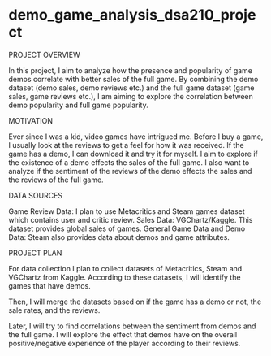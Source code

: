 # demo_game_analysis_dsa210_project

PROJECT OVERVIEW

In this project, I aim to analyze how the presence and popularity of game demos correlate with better sales of the full game. By combining the demo dataset (demo sales, demo reviews etc.) and the full game dataset (game sales, game reviews etc.), I am aiming to explore the correlation between demo popularity and full game popularity.

MOTIVATION

Ever since I was a kid, video games have intrigued me. Before I buy a game, I usually look at the reviews to get a feel for how it was received. If the game has a demo, I can download it and try it for myself. I aim to explore if the existence of a demo effects the sales of the full game. I also want to analyze if the sentiment of the reviews of the demo effects the sales and the reviews of the full game.

DATA SOURCES

Game Review Data: I plan to use Metacritics and Steam games dataset which contains user and critic review.
Sales Data: VGChartz/Kaggle. This dataset provides global sales of games. 
General Game Data and Demo Data: Steam also provides data about demos and game attributes.

PROJECT PLAN

For data collection I plan to collect datasets of Metacritics, Steam and VGChartz from Kaggle. According to these datasets, I will identify the games that have demos.

Then, I will merge the datasets based on if the game has a demo or not, the sale rates, and the reviews.

Later, I will try to find correlations between the sentiment from demos and the full game. I will explore the effect that demos have on the overall positive/negative experience of the player according to their reviews.
